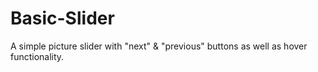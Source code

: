 # Basic-Slider
A simple picture slider with "next" &amp; "previous" buttons as well as hover functionality.
